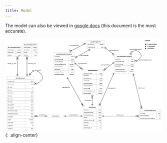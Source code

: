 ```yaml
---
title: Model
---
```


The model can also be viewed in [google docs](https://docs.google.com/drawings/d/1V-ygGkSNPWcpoGa0EiMVijBP0tQsKrRNEDqqrTSvE5M/edit?usp=sharing) (this document is the most accurate).

![image-center](/images/lna_model.svg){: .align-center}
